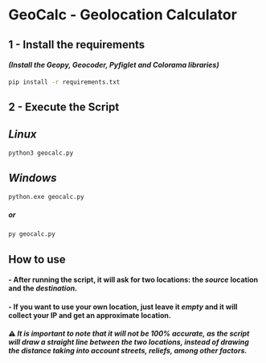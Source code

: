# GeoCalc - Geolocation Calculator
## 1 - Install the requirements
#### *(Install the Geopy, Geocoder, Pyfiglet and Colorama libraries)*
```bash
pip install -r requirements.txt
```

## 2 - Execute the Script
## *Linux*
```bash
python3 geocalc.py
```
## *Windows*
```bash
python.exe geocalc.py
```
##### or
```bash
py geocalc.py
```

## How to use

#### - After running the script, it will ask for two locations: the *source* location and the *destination.* 

#### - If you want to use your own location, just leave it *empty* and it will collect your IP and get an approximate location.

#### ⚠️ *It is important to note that it will not be 100% accurate, as the script will draw a straight line between the two locations, instead of drawing the distance taking into account streets, reliefs, among other factors.* 
